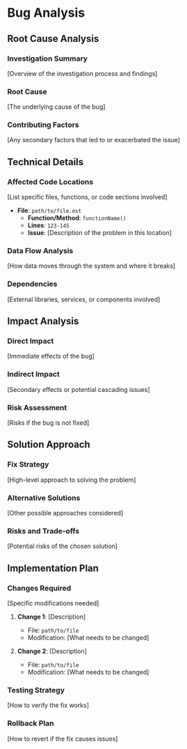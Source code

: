 # Bug Analysis

## Root Cause Analysis

### Investigation Summary

[Overview of the investigation process and findings]

### Root Cause

[The underlying cause of the bug]

### Contributing Factors

[Any secondary factors that led to or exacerbated the issue]

## Technical Details

### Affected Code Locations

[List specific files, functions, or code sections involved]

- **File**: `path/to/file.ext`
  - **Function/Method**: `functionName()`
  - **Lines**: `123-145`
  - **Issue**: [Description of the problem in this location]

### Data Flow Analysis

[How data moves through the system and where it breaks]

### Dependencies

[External libraries, services, or components involved]

## Impact Analysis

### Direct Impact

[Immediate effects of the bug]

### Indirect Impact

[Secondary effects or potential cascading issues]

### Risk Assessment

[Risks if the bug is not fixed]

## Solution Approach

### Fix Strategy

[High-level approach to solving the problem]

### Alternative Solutions

[Other possible approaches considered]

### Risks and Trade-offs

[Potential risks of the chosen solution]

## Implementation Plan

### Changes Required

[Specific modifications needed]

1. **Change 1**: [Description]

   - File: `path/to/file`
   - Modification: [What needs to be changed]

2. **Change 2**: [Description]
   - File: `path/to/file`
   - Modification: [What needs to be changed]

### Testing Strategy

[How to verify the fix works]

### Rollback Plan

[How to revert if the fix causes issues]
